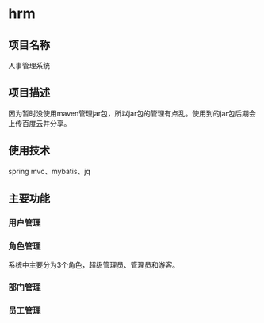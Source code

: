 # hrm
## 项目名称

人事管理系统

## 项目描述

因为暂时没使用maven管理jar包，所以jar包的管理有点乱。使用到的jar包后期会上传百度云并分享。

## 使用技术

spring mvc、mybatis、jq

## 主要功能

### 用户管理

### 角色管理

系统中主要分为3个角色，超级管理员、管理员和游客。

### 部门管理

### 员工管理